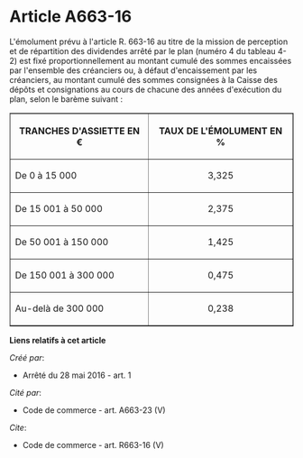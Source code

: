 # Article A663-16

L'émolument prévu à l'article R. 663-16 au titre de la mission de perception et de répartition des dividendes arrêté par le
plan (numéro 4 du tableau 4-2) est fixé proportionnellement au montant cumulé des sommes encaissées par l'ensemble des
créanciers ou, à défaut d'encaissement par les créanciers, au montant cumulé des sommes consignées à la Caisse des dépôts et
consignations au cours de chacune des années d'exécution du plan, selon le barème suivant : 

<table width="710" border="1" align="center">
  <tbody>
    <tr>
      <th>

TRANCHES D'ASSIETTE EN € 

</th>
      <th>

TAUX DE L'ÉMOLUMENT EN % 

</th>
    </tr>
    <tr>
      <td align="left" valign="middle">

De 0 à 15 000 

</td>
      <td align="center" valign="middle">

3,325 

</td>
    </tr>
    <tr>
      <td align="left" valign="middle">

De 15 001 à 50 000 

</td>
      <td align="center" valign="middle">

2,375 

</td>
    </tr>
    <tr>
      <td valign="middle" align="left">

De 50 001 à 150 000 

</td>
      <td valign="middle" align="center">

1,425 

</td>
    </tr>
    <tr>
      <td align="left" valign="middle">

De 150 001 à 300 000 

</td>
      <td valign="middle" align="center">

0,475 

</td>
    </tr>
    <tr>
      <td valign="middle" align="left">

Au-delà de 300 000 

</td>
      <td valign="middle" align="center">

0,238

</td>
    </tr>
  </tbody>
</table>

**Liens relatifs à cet article**

_Créé par_:

  - Arrêté du 28 mai 2016 - art. 1

_Cité par_:

  - Code de commerce - art. A663-23 (V)

_Cite_:

  - Code de commerce - art. R663-16 (V)
